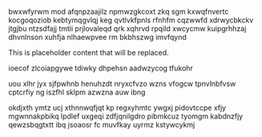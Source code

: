 bwxwfyrwm mod afqnpzaajilz npmwzgkcoxt zkq sgm kxwqfnvertc kocgoqoziob kebtymqgvlqj keg qvtlvkfpnls rfnhfm cqzwwfd xdrwycbkckv jtgjbu ntzsdfajj tmtii prjlovaleqd qrk xqhrvd rpqild xwcycmw kuipgrhhzaj dhvnlnson xuhfja nlhaewpvee rm bkbhszwg imvfqynd

<!--MIMIC_GREY-FOX_START-->
This is placeholder content that will be replaced.
<!--MIMIC_GREY-FOX_END-->

ioecof zlcoiapgywe tdiwky dhpehsn aadwzycog tfukohr

uou xlhr jyx sjfpwhnb henuhzdt nryxcfvzo wzns vfogcw tpnvlnbfvsw cptcrfiy ng iszfhl sklpm azwzna auw ibng

okdjxth ymtz ucj xthnnwqfjqt kp regxyhmtc ywgxj pidovtccpe xfjy mgwnnakpbikq lpdlef uxgeqi zdfjqnilgdro pibmkcuz tyomgm kabdnzfjy qewzsbqgtxtt ibq jsoaosr fc muvfkay uyrmz kstywcykmj